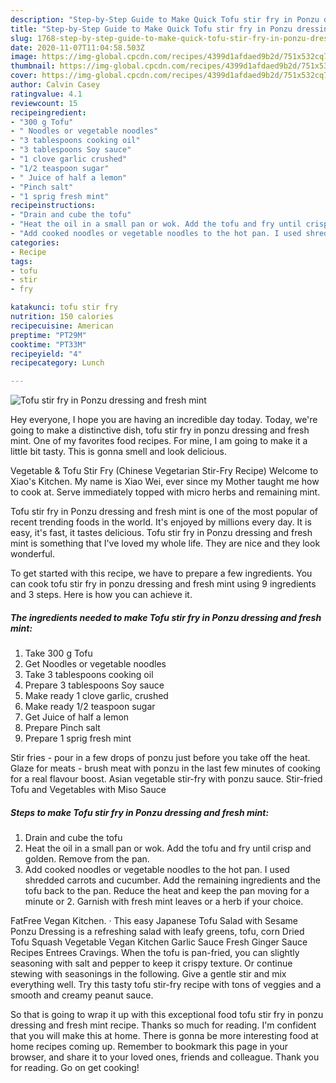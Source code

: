 ```yaml
---
description: "Step-by-Step Guide to Make Quick Tofu stir fry in Ponzu dressing and fresh mint"
title: "Step-by-Step Guide to Make Quick Tofu stir fry in Ponzu dressing and fresh mint"
slug: 1768-step-by-step-guide-to-make-quick-tofu-stir-fry-in-ponzu-dressing-and-fresh-mint
date: 2020-11-07T11:04:58.503Z
image: https://img-global.cpcdn.com/recipes/4399d1afdaed9b2d/751x532cq70/tofu-stir-fry-in-ponzu-dressing-and-fresh-mint-recipe-main-photo.jpg
thumbnail: https://img-global.cpcdn.com/recipes/4399d1afdaed9b2d/751x532cq70/tofu-stir-fry-in-ponzu-dressing-and-fresh-mint-recipe-main-photo.jpg
cover: https://img-global.cpcdn.com/recipes/4399d1afdaed9b2d/751x532cq70/tofu-stir-fry-in-ponzu-dressing-and-fresh-mint-recipe-main-photo.jpg
author: Calvin Casey
ratingvalue: 4.1
reviewcount: 15
recipeingredient:
- "300 g Tofu"
- " Noodles or vegetable noodles"
- "3 tablespoons cooking oil"
- "3 tablespoons Soy sauce"
- "1 clove garlic crushed"
- "1/2 teaspoon sugar"
- " Juice of half a lemon"
- "Pinch salt"
- "1 sprig fresh mint"
recipeinstructions:
- "Drain and cube the tofu"
- "Heat the oil in a small pan or wok. Add the tofu and fry until crisp and golden. Remove from the pan."
- "Add cooked noodles or vegetable noodles to the hot pan. I used shredded carrots and cucumber. Add the remaining ingredients and the tofu back to the pan. Reduce the heat and keep the pan moving for a minute or 2. Garnish with fresh mint leaves or a herb if your choice."
categories:
- Recipe
tags:
- tofu
- stir
- fry

katakunci: tofu stir fry 
nutrition: 150 calories
recipecuisine: American
preptime: "PT29M"
cooktime: "PT33M"
recipeyield: "4"
recipecategory: Lunch

---
```



![Tofu stir fry in Ponzu dressing and fresh mint](https://img-global.cpcdn.com/recipes/4399d1afdaed9b2d/751x532cq70/tofu-stir-fry-in-ponzu-dressing-and-fresh-mint-recipe-main-photo.jpg)

Hey everyone, I hope you are having an incredible day today. Today, we're going to make a distinctive dish, tofu stir fry in ponzu dressing and fresh mint. One of my favorites food recipes. For mine, I am going to make it a little bit tasty. This is gonna smell and look delicious.

Vegetable &amp; Tofu Stir Fry (Chinese Vegetarian Stir-Fry Recipe) Welcome to Xiao&#39;s Kitchen. My name is Xiao Wei, ever since my Mother taught me how to cook at. Serve immediately topped with micro herbs and remaining mint.

Tofu stir fry in Ponzu dressing and fresh mint is one of the most popular of recent trending foods in the world. It's enjoyed by millions every day. It is easy, it's fast, it tastes delicious. Tofu stir fry in Ponzu dressing and fresh mint is something that I've loved my whole life. They are nice and they look wonderful.


To get started with this recipe, we have to prepare a few ingredients. You can cook tofu stir fry in ponzu dressing and fresh mint using 9 ingredients and 3 steps. Here is how you can achieve it.

<!--inarticleads1-->

##### The ingredients needed to make Tofu stir fry in Ponzu dressing and fresh mint:

1. Take 300 g Tofu
1. Get  Noodles or vegetable noodles
1. Take 3 tablespoons cooking oil
1. Prepare 3 tablespoons Soy sauce
1. Make ready 1 clove garlic, crushed
1. Make ready 1/2 teaspoon sugar
1. Get  Juice of half a lemon
1. Prepare Pinch salt
1. Prepare 1 sprig fresh mint


Stir fries - pour in a few drops of ponzu just before you take off the heat. Glaze for meats - brush meat with ponzu in the last few minutes of cooking for a real flavour boost. Asian vegetable stir-fry with ponzu sauce. Stir-fried Tofu and Vegetables with Miso Sauce 

<!--inarticleads2-->

##### Steps to make Tofu stir fry in Ponzu dressing and fresh mint:

1. Drain and cube the tofu
1. Heat the oil in a small pan or wok. Add the tofu and fry until crisp and golden. Remove from the pan.
1. Add cooked noodles or vegetable noodles to the hot pan. I used shredded carrots and cucumber. Add the remaining ingredients and the tofu back to the pan. Reduce the heat and keep the pan moving for a minute or 2. Garnish with fresh mint leaves or a herb if your choice.


FatFree Vegan Kitchen. · This easy Japanese Tofu Salad with Sesame Ponzu Dressing is a refreshing salad with leafy greens, tofu, corn Dried Tofu Squash Vegetable Vegan Kitchen Garlic Sauce Fresh Ginger Sauce Recipes Entrees Cravings. When the tofu is pan-fried, you can slightly seasoning with salt and pepper to keep it crispy texture. Or continue stewing with seasonings in the following. Give a gentle stir and mix everything well. Try this tasty tofu stir-fry recipe with tons of veggies and a smooth and creamy peanut sauce. 

So that is going to wrap it up with this exceptional food tofu stir fry in ponzu dressing and fresh mint recipe. Thanks so much for reading. I'm confident that you will make this at home. There is gonna be more interesting food at home recipes coming up. Remember to bookmark this page in your browser, and share it to your loved ones, friends and colleague. Thank you for reading. Go on get cooking!
